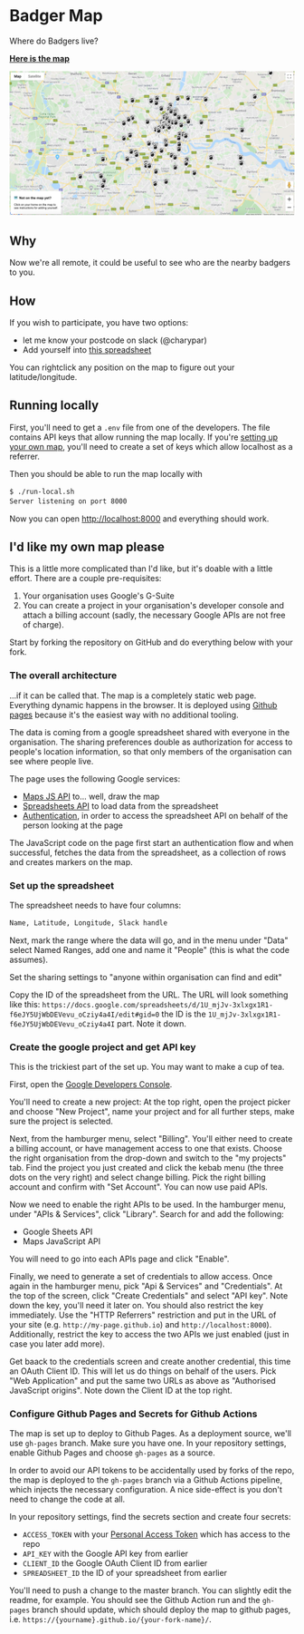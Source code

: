 # Badger Map

Where do Badgers live?

[**Here is the map**](https://redbadger.github.io/badger-map)

![Screenshot](./screenshot.png)

## Why

Now we're all remote, it could be useful to see who are the nearby badgers to you.

## How

If you wish to participate, you have two options:

- let me know your postcode on slack (@charypar)
- Add yourself into [this spreadsheet](https://docs.google.com/spreadsheets/d/1U_mjJv-3xlxfx1R1-f6eJY5UjWbDEVevu_oCziy4a4I/edit)

You can rightclick any position on the map to figure out your latitude/longitude.

## Running locally

First, you'll need to get a `.env` file from one of the developers. The file
contains API keys that allow running the map locally. If you're [setting up your
own map](#id-like-my-own-map-please), you'll need to create a set of keys which
allow localhost as a referrer.

Then you should be able to run the map locally with

```sh
$ ./run-local.sh
Server listening on port 8000
```

Now you can open <http://localhost:8000> and everything should work.

## I'd like my own map please

This is a little more complicated than I'd like, but it's doable with a little
effort. There are a couple pre-requisites:

1. Your organisation uses Google's G-Suite
2. You can create a project in your organisation's developer console and attach
   a billing account (sadly, the necessary Google APIs are not free of charge).

Start by forking the repository on GitHub and do everything below with your fork.

### The overall architecture

...if it can be called that. The map is a completely static web page. Everything
dynamic happens in the browser. It is deployed using [Github pages](https://pages.github.com/)
because it's the easiest way with no additional tooling.

The data is coming from a google spreadsheet shared with everyone in the
organisation. The sharing preferences double as authorization for access to
people's location information, so that only members of the organisation can
see where people live.

The page uses the following Google services:

- [Maps JS API](https://developers.google.com/maps/documentation/javascript/tutorial)
  to... well, draw the map
- [Spreadsheets API](https://developers.google.com/sheets/api)
  to load data from the spreadsheet
- [Authentication](https://developers.google.com/identity/sign-in/web/reference),
  in order to access the spreadsheet API on behalf of the person looking at the page

The JavaScript code on the page first start an authentication flow and when
successful, fetches the data from the spreadsheet, as a collection of rows and
creates markers on the map.

### Set up the spreadsheet

The spreadsheet needs to have four columns:

```txt
Name, Latitude, Longitude, Slack handle
```

Next, mark the range where the data will go, and in the menu under "Data" select
Named Ranges, add one and name it "People" (this is what the code assumes).

Set the sharing settings to "anyone within organisation can find and edit"

Copy the ID of the spreadsheet from the URL. The URL will look something like this:
`https://docs.google.com/spreadsheets/d/1U_mjJv-3xlxgx1R1-f6eJY5UjWbDEVevu_oCziy4a4I/edit#gid=0`
the ID is the `1U_mjJv-3xlxgx1R1-f6eJY5UjWbDEVevu_oCziy4a4I` part. Note it down.

### Create the google project and get API key

This is the trickiest part of the set up. You may want to make a cup of tea.

First, open the [Google Developers Console](https://console.developers.google.com/).

You'll need to create a new project: At the top right, open the project picker
and choose "New Project", name your project and for all further steps, make
sure the project is selected.

Next, from the hamburger menu, select "Billing". You'll either need to create
a billing account, or have management access to one that exists. Choose the
right organisation from the drop-down and switch to the "my projects" tab. Find
the project you just created and click the kebab menu (the three dots on the
very right) and select change billing. Pick the right billing account and confirm
with "Set Account". You can now use paid APIs.

Now we need to enable the right APIs to be used. In the hamburger menu, under
"APIs & Services", click "Library". Search for and add the following:

- Google Sheets API
- Maps JavaScript API

You will need to go into each APIs page and click "Enable".

Finally, we need to generate a set of credentials to allow access. Once again in
the hamburger menu, pick "Api & Services" and "Credentials". At the top of the
screen, click "Create Credentials" and select "API key". Note down the key, you'll
need it later on. You should also restrict the key immediately. Use the "HTTP
Referrers" restriction and put in the URL of your site (e.g. `http://my-page.github.io`)
and `http://localhost:8000`). Additionally, restrict the key to access the two
APIs we just enabled (just in case you later add more).

Get baack to the credentials screen and create another credential, this time
an OAuth Client ID. This will let us do things on behalf of the users. Pick "Web
Application" and put the same two URLs as above as "Authorised JavaScript origins".
Note down the Client ID at the top right.

### Configure Github Pages and Secrets for Github Actions

The map is set up to deploy to Github Pages. As a deployment source, we'll use
`gh-pages` branch. Make sure you have one. In your repository settings, enable
Github Pages and choose `gh-pages` as a source.

In order to avoid our API tokens to be accidentally used by forks of the repo,
the map is deployed to the `gh-pages` branch via a Github Actions pipeline, which
injects the necessary configuration. A nice side-effect is you don't need to
change the code at all.

In your repository settings, find the secrets section and create four secrets:

- `ACCESS_TOKEN` with your [Personal Access Token](https://help.github.com/en/github/authenticating-to-github/creating-a-personal-access-token-for-the-command-line) which has access to the repo
- `API_KEY` with the Google API key from earlier
- `CLIENT_ID` the Google OAuth Client ID from earlier
- `SPREADSHEET_ID` the ID of your spreadsheet from earlier

You'll need to push a change to the master branch. You can slightly edit the
readme, for example. You should see the Github Action run and the `gh-pages`
branch should update, which should deploy the map to github pages, i.e.
`https://{yourname}.github.io/{your-fork-name}/`.
